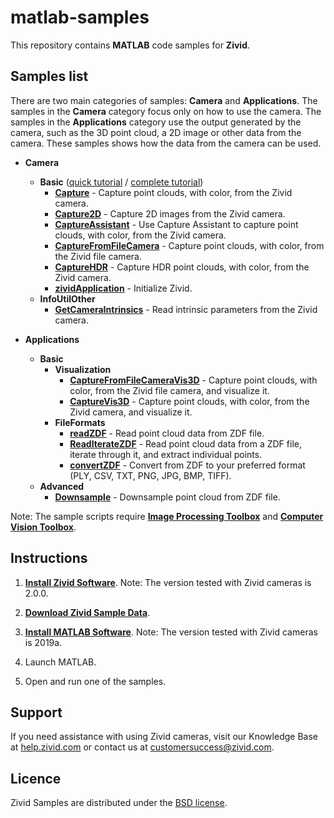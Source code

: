 # matlab-samples

This repository contains **MATLAB** code samples for **Zivid**.

## Samples list

There are two main categories of samples: **Camera** and **Applications**. The samples in the **Camera** category focus only on how to use the camera. The samples in the **Applications** category use the output generated by the camera, such as the 3D point cloud, a 2D image or other data from the camera. These samples shows how the data from the camera can be used.

- **Camera**
  - **Basic** ([quick tutorial][QuickCaptureTutorial-url] / [complete tutorial][CompleteCaptureTutorial-url])
    - [**Capture**][Capture-url] - Capture point clouds, with color, from the Zivid camera.
    - [**Capture2D**][Capture2D-url] - Capture 2D images from the Zivid camera.
    - [**CaptureAssistant**][CaptureAssistant-url] - Use Capture Assistant to capture point clouds, with color, from the Zivid camera.
    - [**CaptureFromFileCamera**][CaptureFromFileCamera-url] - Capture point clouds, with color, from the Zivid file camera.
    - [**CaptureHDR**][CaptureHDR-url] - Capture HDR point clouds, with color, from the Zivid camera.
    - [**zividApplication**][zividApplication-url] - Initialize Zivid.
  - **InfoUtilOther**
    - [**GetCameraIntrinsics**][GetCameraIntrinsics-url] - Read intrinsic parameters from the Zivid camera.

- **Applications**
  - **Basic**
    - **Visualization**
      - [**CaptureFromFileCameraVis3D**][CaptureFromFileCameraVis3D-url] - Capture point clouds, with color, from the Zivid file camera, and visualize it.
      - [**CaptureVis3D**][CaptureVis3D-url] - Capture point clouds, with color, from the Zivid camera, and visualize it.
    - **FileFormats**
      - [**readZDF**][readZDF-url] - Read point cloud data from ZDF file.
      - [**ReadIterateZDF**][ReadIterateZDF-url] - Read point cloud data from a ZDF file, iterate through it, and extract individual points.
      - [**convertZDF**][convertZDF-url] - Convert from ZDF to your preferred format (PLY, CSV, TXT, PNG, JPG, BMP, TIFF).
  - **Advanced**
    - [**Downsample**][Downsample-url]  - Downsample point cloud from ZDF file.

Note: The sample scripts require [**Image Processing Toolbox**](https://se.mathworks.com/products/image.html) and [**Computer Vision Toolbox**](https://se.mathworks.com/products/computer-vision.html).

## Instructions

1. [**Install Zivid Software**](https://www.zivid.com/downloads).
Note: The version tested with Zivid cameras is 2.0.0.

3. [**Download Zivid Sample Data**](https://zivid.atlassian.net/wiki/spaces/ZividKB/pages/450363393/Sample+Data).

4. [**Install MATLAB Software**](https://se.mathworks.com/products/matlab.html).
Note: The version tested with Zivid cameras is 2019a.

5. Launch MATLAB.

6. Open and run one of the samples.

## Support
If you need assistance with using Zivid cameras, visit our Knowledge Base at [help.zivid.com](https://help.zivid.com/) or contact us at [customersuccess@zivid.com](mailto:customersuccess@zivid.com).

## Licence
Zivid Samples are distributed under the [BSD license](https://github.com/zivid/matlab-samples/blob/master/LICENSE).

[QuickCaptureTutorial-url]: source/Camera/Basic/QuickCaptureTutorial.md
[CompleteCaptureTutorial-url]: source/Camera/Basic/CaptureTutorial.md
[Capture-url]: source/Camera/Basic/Capture.m
[Capture2D-url]: source/Camera/Basic/Capture2D.m
[CaptureAssistant-url]: source/Camera/Basic/CaptureAssistant.m
[CaptureFromFileCamera-url]: source/Camera/Basic/CaptureFromFileCamera.m
[CaptureHDR-url]: source/Camera/Basic/CaptureHDR.m
[zividApplication-url]: source/Camera/Basic/zividApplication.m
[GetCameraIntrinsics-url]: source/Camera/InfoUtilOther/GetCameraIntrinsics.m
[CaptureFromFileCameraVis3D-url]: source/Applications/Basic/Visualization/CaptureFromFileCameraVis3D.m
[CaptureVis3D-url]: source/Applications/Basic/Visualization/CaptureVis3D.m
[readZDF-url]: source/Applications/Basic/FileFormats/readZDF.m
[ReadIterateZDF-url]: source/Applications/Basic/FileFormats/ReadIterateZDF.m
[convertZDF-url]: source/Applications/Basic/FileFormats/convertZDF.m
[Downsample-url]: source/Applications/Advanced/Downsample.m
